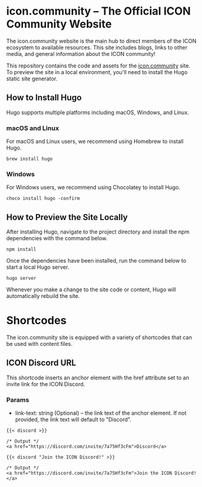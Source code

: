 # icon.community – The Official ICON Community Website

The icon.community website is the main hub to direct members of the ICON ecosystem to available resources. This site includes blogs, links to other media, and general information about the ICON community!

This repository contains the code and assets for the [icon.community](https://icon.community) site. To preview the site in a local environment, you'll need to install the Hugo static site generator.

## How to Install Hugo

Hugo supports multiple platforms including macOS, Windows, and Linux.

### macOS and Linux

For macOS and Linux users, we recommend using Homebrew to install Hugo.

```
brew install hugo
```

### Windows

For Windows users, we recommend using Chocolatey to install Hugo.

```
choco install hugo -confirm
```

## How to Preview the Site Locally

After installing Hugo, navigate to the project directory and install the npm dependencies with the command below.

```
npm install
```

Once the dependencies have been installed, run the command below to start a local Hugo server.

```
hugo server
```

Whenever you make a change to the site code or content, Hugo will automatically rebuild the site.

# Shortcodes

The icon.community site is equipped with a variety of shortcodes that can be used with content files.

## ICON Discord URL

This shortcode inserts an anchor element with the href attribute set to an invite link for the ICON Discord.

### Params

* link-text: string (Optional) – the link text of the anchor element. If not provided, the link text will default to "Discord".

```
{{< discord >}}

/* Output */
<a href="https://discord.com/invite/7a75Hf3cFm">Discord</a>

{{< discord "Join the ICON Discord!" >}}

/* Output */
<a href="https://discord.com/invite/7a75Hf3cFm">Join the ICON Discord!</a>
```